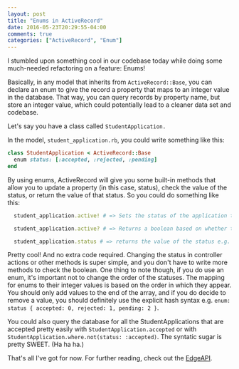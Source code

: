 ```yaml
---
layout: post
title: "Enums in ActiveRecord"
date: 2016-05-23T20:29:55-04:00
comments: true
categories: ["ActiveRecord", "Enum"]
---
```


I stumbled upon something cool in our codebase today while doing some much-needed refactoring on a feature: Enums!

Basically, in any model that inherits from `ActiveRecord::Base`, you can declare an enum to give the record a property that maps to an integer value in the database. That way, you can query records by property name, but store an integer value, which could potentially lead to a cleaner data set and codebase.

Let's say you have a class called `StudentApplication.`

In the model, `student_application.rb`, you could write something like this: 

```ruby
class StudentApplication < ActiveRecord::Base
  enum status: [:accepted, :rejected, :pending]
end
```

By using enums, ActiveRecord will give you some built-in methods that allow you to update a property (in this case, status), check the value of the status, or return the value of that status. So you could do something like this: 
<!-- more -->

```ruby
  student_application.active! # => Sets the status of the application to active. 

  student_application.active? # => Returns a boolean based on whether the status is active

  student_application.status # => returns the value of the status e.g. "active"
```
Pretty cool! And no extra code required. Changing the status in controller actions or other methods is super simple, and you don't have to write more methods to check the boolean. One thing to note though, if you do use an enum, it's important not to change the order of the statuses. The mapping for enums to their integer values is based on the order in which they appear. You should only add values to the end of the array, and if you do decide to remove a value, you should definitely use the explicit hash syntax e.g. `enum: status { accepted: 0, rejected: 1, pending: 2 }`.

You could also query the database for all the StudentApplications that are accepted pretty easily with `StudentApplication.accepted` or with `StudentApplication.where.not(status: :accepted)`. The syntatic sugar is pretty SWEET. (Ha ha ha.)

That's all I've got for now. For further reading, check out the [EdgeAPI](http://edgeapi.rubyonrails.org/classes/ActiveRecord/Enum.html).
